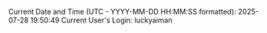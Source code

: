Current Date and Time (UTC - YYYY-MM-DD HH:MM:SS formatted): 2025-07-28 19:50:49
Current User's Login: luckyaiman
